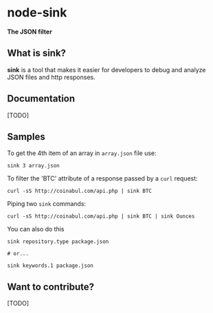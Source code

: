 # node-sink

**The JSON filter**

## What is sink?

__sink__ is a tool that makes it easier for developers to debug and analyze JSON files and
 http responses.

## Documentation

[TODO]

## Samples

To get the 4th item of an array in `array.json` file use:
```
sink 3 array.json
```

To filter the 'BTC' attribute of a response passed by a `curl` request:
```
curl -sS http://coinabul.com/api.php | sink BTC
```

Piping two `sink` commands:
```
curl -sS http://coinabul.com/api.php | sink BTC | sink Ounces
```

You can also do this
```
sink repository.type package.json

# or...

sink keywords.1 package.json

```

## Want to contribute?

[TODO]
